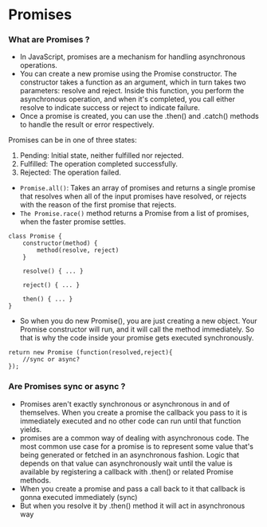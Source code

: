 # Promises

### What are Promises ? 
- In JavaScript, promises are a mechanism for handling asynchronous operations.
- You can create a new promise using the Promise constructor. The constructor takes a function as an argument, which in turn takes two parameters: resolve and reject. Inside this function, you perform the asynchronous operation, and when it's completed, you call either resolve to indicate success or reject to indicate failure.
- Once a promise is created, you can use the .then() and .catch() methods to handle the result or error respectively.

Promises can be in one of three states:
1. Pending: Initial state, neither fulfilled nor rejected.
2. Fulfilled: The operation completed successfully.
3. Rejected: The operation failed.

- `Promise.all()`:  Takes an array of promises and returns a single promise that resolves when all of the input promises have resolved, or rejects with the reason of the first promise that rejects.
- `The Promise.race()` method returns a Promise from a list of promises, when the faster promise settles.

```
class Promise {
    constructor(method) {
        method(resolve, reject)
    }

    resolve() { ... }

    reject() { ... }

    then() { ... }
}

```
- So when you do new Promise(), you are just creating a new object. Your Promise constructor will run, and it will call the method immediately. So that is why the code inside your promise gets executed synchronously. 
```
return new Promise (function(resolved,reject){
    //sync or async? 
});

```


### Are Promises sync or async ? 
- Promises aren't exactly synchronous or asynchronous in and of themselves. When you create a promise the callback you pass to it is immediately executed and no other code can run until that function yields. 
- promises are a common way of dealing with asynchronous code. The most common use case for a promise is to represent some value that's being generated or fetched in an asynchronous fashion. Logic that depends on that value can asynchronously wait until the value is available by registering a callback with .then() or related Promise methods.
- When you create a promise and pass a call back to it that callback is gonna executed immediately (sync)
- But when you resolve it by .then() method it will act in asynchronous way 

